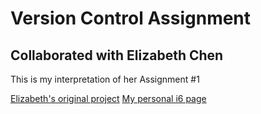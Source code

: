 # Version Control Assignment

## Collaborated with Elizabeth Chen
This is my interpretation of her Assignment #1

[Elizabeth's original project](https://github.com/elizabethchen0223/web_collage)
[My personal i6 page](http://i6.cims.nyu.edu/~sh4439/dotw/)
